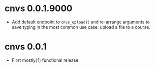 # cnvs 0.0.1.9000

* Add default endpoint to `cnvs_upload()` and re-arrange arguments to save
typing in the most common use case: upload a file to a course.

# cnvs 0.0.1

* First mostly(?) functional release

